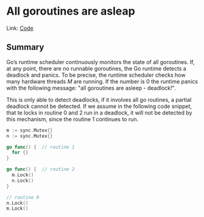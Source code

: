 # All goroutines are asleap

Link: [Code](../../go-patch/src/runtime/proc.go#L6030)

## Summary
Go’s runtime scheduler continuously monitors the state of all goroutines. If, at any point, there are no runnable goroutines, the Go runtime detects a deadlock and panics.
To be precise, the runtime scheduler checks how many hardware threads $M$ are running. If the number is $0$ the runtime panics with the following message: "all goroutines are asleep - deadlock!".

This is only able to detect deadlocks, if it involves all go routines, a partial deadlock cannot be detected. If we assume in the following code snippet, that te locks in routine 0 and 2 run in a deadlock, it will not be detected by this mechanism, since the routine 1 continues to run.

```go
m := sync.Mutex{}
n := sync.Mutex{}

go func() {  // routine 1
  for {}
}

go func() {  // routine 2
  m.Lock()
  n.Lock()
}

// routine 0
n.Lock()
m.Lock()

```
